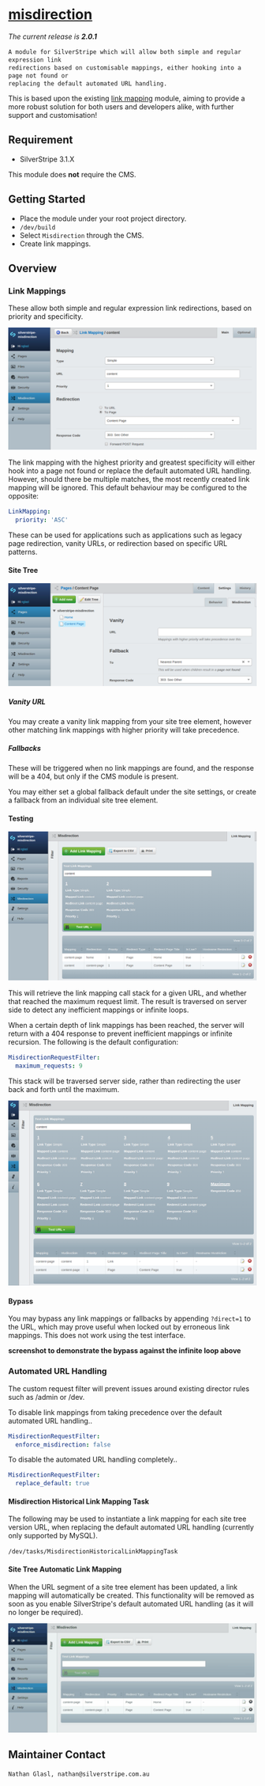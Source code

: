 # [misdirection](https://packagist.org/packages/nglasl/silverstripe-misdirection)

_The current release is **2.0.1**_

	A module for SilverStripe which will allow both simple and regular expression link
	redirections based on customisable mappings, either hooking into a page not found or
	replacing the default automated URL handling.

This is based upon the existing [link mapping](https://github.com/silverstripe-australia/link-mapping) module, aiming to provide a more robust solution for both users and developers alike, with further support and customisation!

## Requirement

* SilverStripe 3.1.X

This module does **not** require the CMS.

## Getting Started

* Place the module under your root project directory.
* `/dev/build`
* Select `Misdirection` through the CMS.
* Create link mappings.

## Overview

### Link Mappings

These allow both simple and regular expression link redirections, based on priority and specificity.

![link-mapping](images/misdirection-link-mapping.png)

The link mapping with the highest priority and greatest specificity will either hook into a page not found or replace the default automated URL handling. However, should there be multiple matches, the most recently created link mapping will be ignored. This default behaviour may be configured to the opposite:

```yaml
LinkMapping:
  priority: 'ASC'
```

These can be used for applications such as applications such as legacy page redirection, vanity URLs, or redirection based on specific URL patterns.

#### Site Tree

![vanity-URL-and-fallback](images/misdirection-vanity-URL-and-fallback.png)

##### Vanity URL

You may create a vanity link mapping from your site tree element, however other matching link mappings with higher priority will take precedence.

##### Fallbacks

These will be triggered when no link mappings are found, and the response will be a 404, but only if the CMS module is present.

You may either set a global fallback default under the site settings, or create a fallback from an individual site tree element.

#### Testing

![testing](images/misdirection-testing.png)

This will retrieve the link mapping call stack for a given URL, and whether that reached the maximum request limit. The result is traversed on server side to detect any inefficient mappings or infinite loops.

When a certain depth of link mappings has been reached, the server will return with a 404 response to prevent inefficient mappings or infinite recursion. The following is the default configuration:

```yaml
MisdirectionRequestFilter:
  maximum_requests: 9
```

This stack will be traversed server side, rather than redirecting the user back and forth until the maximum.

![testing-maximum-requests](images/misdirection-testing-maximum-requests.png)

#### Bypass

You may bypass any link mappings or fallbacks by appending `?direct=1` to the URL, which may prove useful when locked out by erroneous link mappings. This does not work using the test interface.

**screenshot to demonstrate the bypass against the infinite loop above**

### Automated URL Handling

The custom request filter will prevent issues around existing director rules such as /admin or /dev.

To disable link mappings from taking precedence over the default automated URL handling..

```yaml
MisdirectionRequestFilter:
  enforce_misdirection: false
```

To disable the automated URL handling completely..

```yaml
MisdirectionRequestFilter:
  replace_default: true
```

#### Misdirection Historical Link Mapping Task

The following may be used to instantiate a link mapping for each site tree version URL, when replacing the default automated URL handling (currently only supported by MySQL).

`/dev/tasks/MisdirectionHistoricalLinkMappingTask`

#### Site Tree Automatic Link Mapping

When the URL segment of a site tree element has been updated, a link mapping will automatically be created. This functionality will be removed as soon as you enable SilverStripe's default automated URL handling (as it will no longer be required).

![replace-default](images/misdirection-replace-default.gif)

## Maintainer Contact

	Nathan Glasl, nathan@silverstripe.com.au
